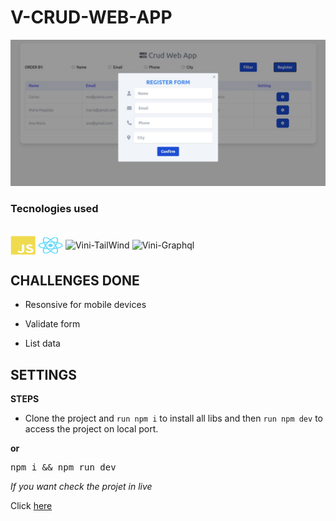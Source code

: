# V-CRUD-WEB-APP


![Design preview for the Crud app coding challenge](./src/assets/bunner.jpeg)


### Tecnologies used

<div style="display: inline_block"><br>
  <img align="center" alt="Vini-Js" height="30" width="40" src="https://raw.githubusercontent.com/devicons/devicon/master/icons/javascript/javascript-plain.svg">
  <img align="center" alt="Vini-React" height="30" width="40" src="https://raw.githubusercontent.com/devicons/devicon/master/icons/react/react-original.svg">
  <img align="center" alt="Vini-TailWind" height="30" width="40"  src="https://cdn.jsdelivr.net/gh/devicons/devicon/icons/tailwindcss/tailwindcss-plain.svg" />
  <img align="center" alt="Vini-Graphql" height="30" width="40" src="https://cdn.jsdelivr.net/gh/devicons/devicon/icons/firebase/firebase-plain.svg" />
  
</div>

## CHALLENGES DONE

- Resonsive for mobile devices

- Validate form

- List data

## SETTINGS

**STEPS**

- Clone the project and `run npm i` to install all libs and then `run npm dev` to access the project on local port.

**or**

<div class="highlight highlight-source-shell notranslate position-relative overflow-auto">
  <pre>npm i && npm run dev</pre>
</div>

*If you want check the projet in live*

Click [here](https://v-crup-web-apps.surge.sh/)
